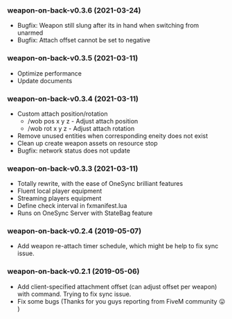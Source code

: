 ### weapon-on-back-v0.3.6 (2021-03-24)
- Bugfix: Weapon still slung after its in hand when switching from unarmed
- Bugfix: Attach offset cannot be set to negative

### weapon-on-back-v0.3.5 (2021-03-11)
- Optimize performance
- Update documents

### weapon-on-back-v0.3.4 (2021-03-11)
- Custom attach position/rotation
  - /wob pos x y z - Adjust attach position
  - /wob rot x y z - Adjust attach rotation
- Remove unused entities when corresponding eneity does not exist
- Clean up create weapon assets on resource stop
- Bugfix: network status does not update

### weapon-on-back-v0.3.3 (2021-03-11)
- Totally rewrite, with the ease of OneSync brilliant features
- Fluent local player equipment
- Streaming players equipment
- Define check interval in fxmanifest.lua
- Runs on OneSync Server with StateBag feature

### weapon-on-back-v0.2.4 (2019-05-07)
- Add weapon re-attach timer schedule, which might be help to fix sync issue.
### weapon-on-back-v0.2.1 (2019-05-06)
- Add client-specified attachment offset (can adjust offset per weapon) with command.
Trying to fix sync issue.
- Fix some bugs (Thanks for you guys reporting from FiveM community :stuck_out_tongue: )
